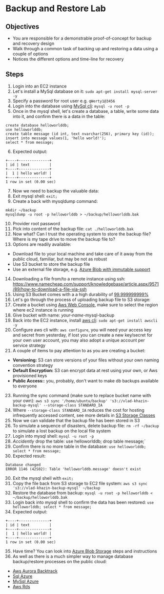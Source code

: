 # Backup and Restore Lab

## Objectives

* You are responsible for a demonstrable proof-of-concept for backup and recovery design
* Walk through a common task of backing up and restoring a data using a couple of options
* Notices the different options and time-line for recovery

## Steps

1. Login into an EC2 instance
2. Let's install a MySql database on it: `sudo apt-get install mysql-server -y`
3. Specify a password for root user e.g. `qWerty1@3456`
4. Login into the database using [MySql cli](https://dev.mysql.com/doc/refman/8.0/en/mysql.html): `mysql -u root -p`
5. Once in the mysql shell, let's create a database, a table, write some data into it, and confirm there is a data in the table:
```
create database helloworlddb;
use helloworlddb;
create table message (id int, text nvarchar(256), primary key (id));
insert into message values(1, 'hello world!');
select * from message;
```
6. Expected output:
```
+----+--------------+
| id | text         |
+----+--------------+
|  1 | hello world! |
+----+--------------+
1 row in set (0.00 sec)
```
7. Now we need to backup the valuable data:
8. Exit mysql shell: `exit;`
9. Create a back with mysqldump command: 
```
mkdir ~/backup
mysqldump -u root -p helloworlddb > ~/backup/helloworlddb.bak
```
10. Provider root password
11. Pick into content of the backup file: `cat ./helloworlddb.bak`
12. Now what? Can I trust the operating system to store the backup file? Where is my tape drive to move the backup file to?
13. Options are readily available:
  * Download file to your local machine and take care of it away from the public cloud, familiar, but may be not as robust
  * Use S3 bucket to store the backup file
  * Use an external file storage, e.g. [Azure Blob with immutable support](https://azure.microsoft.com/en-us/blog/azure-immutable-blob-storage-now-in-public-preview/)
14. Downloading a file from/to a remote instance using ssh: https://www.namecheap.com/support/knowledgebase/article.aspx/9571/89/how-to-download-a-file-via-ssh
15. Using S3 Bucket comes with a a high durability of [99.999999999%](https://aws.amazon.com/s3/faqs/)
16. Let's go through the process of uploading backup file to S3 storage:
17. Create a bucket using [Aws Web Console](https://s3.console.aws.amazon.com/s3/home), make sure to select the region where ec2 instance is running
18. Give bucket with name: *your-name*-mysql-backup
19. Back into the EC2 instance, install [aws cli](https://aws.amazon.com/cli/): `sudo apt-get install awscli -y`
20. Configure aws cli with: `aws configure`, you will need your access key and secret from yesterday, if lost you can create a new key/secret for your own user account, you may also adopt a unique account per service strategy
21. A couple of items to pay attention to as you are creating a bucket:
  * **Versioning:** S3 can store versions of your files without your own naming convention strategy
  * **Default Encryption:** S3 can encrypt data at rest using your own, or Aws provisioned keys
  * **Public Access:**: you, probably, don't want to make db backups available to everyone
23. Running the sync command (make sure to replace bucket name with your own):
`aws s3 sync '/home/ubuntu/backup' 's3://vlad-khazin-backup-mysql' --storage-class STANDARD_IA`
24. Where `--storage-class STANDARD_IA` reduces the cost for hosting infrequently accessed content, see more details in [S3 Storage Classes](https://aws.amazon.com/s3/storage-classes/)
24. Now we can validate that the backup file has been stored in S3
25. To simulate a sequence of disasters, delete backup file: `rm -rf ~/backup` to simulate a lost backup on the local file system
26. Login into mysql shell: `mysql -u root -p`
27. *Accidently* drop the table: use helloworlddb; drop table message;`
28. Confirm there is no more table in the database: `use helloworlddb; select * from message;`
29. Expected result:
```
Database changed
ERROR 1146 (42S02): Table 'helloworlddb.message' doesn't exist
```
30. Exit the mysql shell with `exit;`
31. Copy the file back from S3 storage to EC2 file system: `aws s3 sync 's3://vlad-khazin-backup-mysql' ~/backup`
32. Restore the database from backup: `mysql -u root -p helloworlddb < ~/backup/helloworlddb.bak `
33. Login back into mysql shell to confirm the data has been restored: `use helloworlddb; select * from message;`
34. Expected output:
```
+----+--------------+
| id | text         |
+----+--------------+
|  1 | hello world! |
+----+--------------+
1 row in set (0.00 sec)
```
35. Have time? You can look into [Azure Blob Storage](https://docs.microsoft.com/en-us/azure/storage/common/storage-use-azcopy-linux) steps and instructions
36. As well as there is a much simpler way to manage database backup/restore processes on the public cloud: 
  * [Aws Aurora Backtrack](https://aws.amazon.com/blogs/aws/amazon-aurora-backtrack-turn-back-time/?sc_icampaign=launch_aurora_backtrack&sc_ichannel=ha&sc_icontent=awssm-856&sc_iplace=signin&trk=ha_awssm-856)
  * [Sql Azure](https://docs.microsoft.com/en-us/azure/sql-database/sql-database-automated-backups)
  * [MySql Azure](https://docs.microsoft.com/en-us/azure/mysql/concepts-backup)
  * [Aws Rds](https://docs.aws.amazon.com/AmazonRDS/latest/UserGuide/USER_WorkingWithAutomatedBackups.html)
